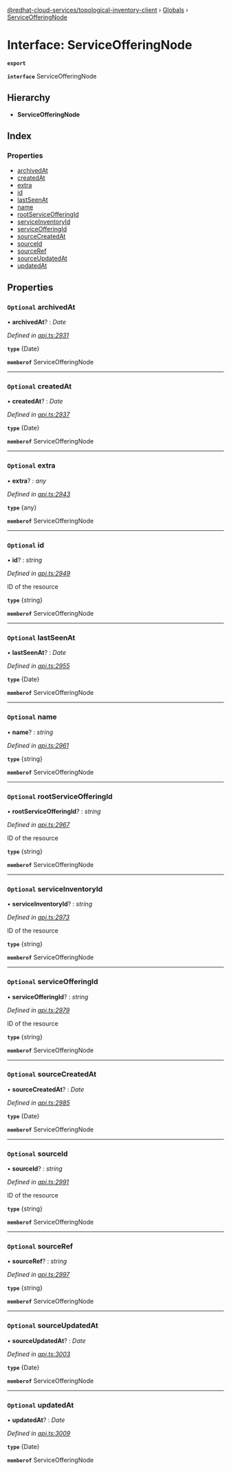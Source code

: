 [@redhat-cloud-services/topological-inventory-client](../README.md) › [Globals](../globals.md) › [ServiceOfferingNode](serviceofferingnode.md)

# Interface: ServiceOfferingNode

**`export`** 

**`interface`** ServiceOfferingNode

## Hierarchy

* **ServiceOfferingNode**

## Index

### Properties

* [archivedAt](serviceofferingnode.md#optional-archivedat)
* [createdAt](serviceofferingnode.md#optional-createdat)
* [extra](serviceofferingnode.md#optional-extra)
* [id](serviceofferingnode.md#optional-id)
* [lastSeenAt](serviceofferingnode.md#optional-lastseenat)
* [name](serviceofferingnode.md#optional-name)
* [rootServiceOfferingId](serviceofferingnode.md#optional-rootserviceofferingid)
* [serviceInventoryId](serviceofferingnode.md#optional-serviceinventoryid)
* [serviceOfferingId](serviceofferingnode.md#optional-serviceofferingid)
* [sourceCreatedAt](serviceofferingnode.md#optional-sourcecreatedat)
* [sourceId](serviceofferingnode.md#optional-sourceid)
* [sourceRef](serviceofferingnode.md#optional-sourceref)
* [sourceUpdatedAt](serviceofferingnode.md#optional-sourceupdatedat)
* [updatedAt](serviceofferingnode.md#optional-updatedat)

## Properties

### `Optional` archivedAt

• **archivedAt**? : *Date*

*Defined in [api.ts:2931](https://github.com/RedHatInsights/javascript-clients/blob/master/packages/topological-inventory/api.ts#L2931)*

**`type`** {Date}

**`memberof`** ServiceOfferingNode

___

### `Optional` createdAt

• **createdAt**? : *Date*

*Defined in [api.ts:2937](https://github.com/RedHatInsights/javascript-clients/blob/master/packages/topological-inventory/api.ts#L2937)*

**`type`** {Date}

**`memberof`** ServiceOfferingNode

___

### `Optional` extra

• **extra**? : *any*

*Defined in [api.ts:2943](https://github.com/RedHatInsights/javascript-clients/blob/master/packages/topological-inventory/api.ts#L2943)*

**`type`** {any}

**`memberof`** ServiceOfferingNode

___

### `Optional` id

• **id**? : *string*

*Defined in [api.ts:2949](https://github.com/RedHatInsights/javascript-clients/blob/master/packages/topological-inventory/api.ts#L2949)*

ID of the resource

**`type`** {string}

**`memberof`** ServiceOfferingNode

___

### `Optional` lastSeenAt

• **lastSeenAt**? : *Date*

*Defined in [api.ts:2955](https://github.com/RedHatInsights/javascript-clients/blob/master/packages/topological-inventory/api.ts#L2955)*

**`type`** {Date}

**`memberof`** ServiceOfferingNode

___

### `Optional` name

• **name**? : *string*

*Defined in [api.ts:2961](https://github.com/RedHatInsights/javascript-clients/blob/master/packages/topological-inventory/api.ts#L2961)*

**`type`** {string}

**`memberof`** ServiceOfferingNode

___

### `Optional` rootServiceOfferingId

• **rootServiceOfferingId**? : *string*

*Defined in [api.ts:2967](https://github.com/RedHatInsights/javascript-clients/blob/master/packages/topological-inventory/api.ts#L2967)*

ID of the resource

**`type`** {string}

**`memberof`** ServiceOfferingNode

___

### `Optional` serviceInventoryId

• **serviceInventoryId**? : *string*

*Defined in [api.ts:2973](https://github.com/RedHatInsights/javascript-clients/blob/master/packages/topological-inventory/api.ts#L2973)*

ID of the resource

**`type`** {string}

**`memberof`** ServiceOfferingNode

___

### `Optional` serviceOfferingId

• **serviceOfferingId**? : *string*

*Defined in [api.ts:2979](https://github.com/RedHatInsights/javascript-clients/blob/master/packages/topological-inventory/api.ts#L2979)*

ID of the resource

**`type`** {string}

**`memberof`** ServiceOfferingNode

___

### `Optional` sourceCreatedAt

• **sourceCreatedAt**? : *Date*

*Defined in [api.ts:2985](https://github.com/RedHatInsights/javascript-clients/blob/master/packages/topological-inventory/api.ts#L2985)*

**`type`** {Date}

**`memberof`** ServiceOfferingNode

___

### `Optional` sourceId

• **sourceId**? : *string*

*Defined in [api.ts:2991](https://github.com/RedHatInsights/javascript-clients/blob/master/packages/topological-inventory/api.ts#L2991)*

ID of the resource

**`type`** {string}

**`memberof`** ServiceOfferingNode

___

### `Optional` sourceRef

• **sourceRef**? : *string*

*Defined in [api.ts:2997](https://github.com/RedHatInsights/javascript-clients/blob/master/packages/topological-inventory/api.ts#L2997)*

**`type`** {string}

**`memberof`** ServiceOfferingNode

___

### `Optional` sourceUpdatedAt

• **sourceUpdatedAt**? : *Date*

*Defined in [api.ts:3003](https://github.com/RedHatInsights/javascript-clients/blob/master/packages/topological-inventory/api.ts#L3003)*

**`type`** {Date}

**`memberof`** ServiceOfferingNode

___

### `Optional` updatedAt

• **updatedAt**? : *Date*

*Defined in [api.ts:3009](https://github.com/RedHatInsights/javascript-clients/blob/master/packages/topological-inventory/api.ts#L3009)*

**`type`** {Date}

**`memberof`** ServiceOfferingNode

